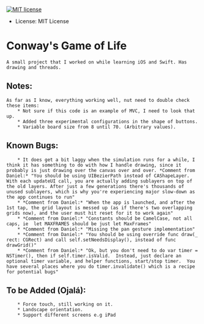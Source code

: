 [![MIT license](https://img.shields.io/badge/license-MIT-lightgrey.svg)](https://raw.githubusercontent.com/qirh/gameoflife/master/LICENSE)
* License: MIT License

# Conway's Game of Life
	A small project that I worked on while learning iOS and Swift. Has drawing and threads.

## Notes:
	As far as I know, everything working well, nut need to double check these items:
		* Not sure if this code is an example of MVC, I need to look that up.
		* Added three experimental configurations in the shape of buttons.
		* Variable board size from 8 until 70. (Arbitrary values).

## Known Bugs:
		* It does get a bit laggy when the simulation runs for a while, I think it has something to do with how I handle drawing, since it probably is just drawing over the canvas over and over. *Comment from Daniel:* "You should be using UIBezierPath instead of CAShapeLayer. With each updateUI call, you are actually adding sublayers on top of the old layers. After just a few generations there's thousands of unused sublayers, which is why you're experiencing major slow-down as the app continues to run"
		* *Comment from Daniel:* "When the app is launched, and after the 1st tap, the grid layout is messed up (as if there's two overlapping grids now), and the user must hit reset for it to work again"
		* *Comment from Daniel:* "Constants should be CamelCase, not all caps, ie  let MAXFRAMES should be just let MaxFrames"
		* *Comment from Daniel:* "Missing the pan gesture implementation"
		* *Comment from Daniel:* "You should be using override func draw(_ rect: CGRect) and call self.setNeedsDisplay(), instead of func drawGrid()"
		* *Comment from Daniel:* "Ok, but you don't need to do var timer = NSTimer(), then if self.timer.isValid.  Instead, just declare an optional timer variable, and helper functions, start/stop timer.  You have several places where you do timer.invalidate() which is a recipe for potential bugs"

## To be Added (Ojalá):
		* Force touch, still working on it.
		* Landscape orientation.
		* Support different screens e.g iPad
